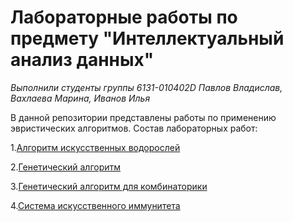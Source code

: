 # Лабораторные работы по предмету "Интеллектуальный анализ данных"

*Выполнили студенты группы 6131-010402D Павлов Владислав, Вахлаева Марина, Иванов Илья*

В данной репозитории представлены работы по применению эвристических алгоритмов. Состав лабораторных работ:

1.[Алгоритм искусственных водорослей](https://github.com/vasser2323/Data_Mining/tree/main/LAB_1/csv_files)

2.[Генетический алгоритм](https://github.com/vasser2323/Data_Mining/LAB_2/README.md)

3.[Генетический алгоритм для комбинаторики](https://github.com/vasser2323/Data_Mining/tree/main/LAB_3)

4.[Система искусственного иммунитета ](https://github.com/vasser2323/Data_Mining/tree/main/LAB_4)
